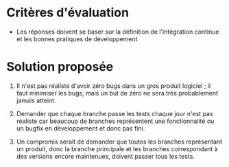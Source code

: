 # Critères d'évaluation

- Les réponses doivent se baser sur la définition de l'intégration continue et les bonnes pratiques de développement


# Solution proposée

1. Il n'est pas réaliste d'avoir zéro bugs dans un gros produit logiciel ; il faut minimiser les bugs, mais un but de zéro ne sera très probablement jamais atteint.

2. Demander que chaque branche passe les tests chaque jour n'est pas réaliste car beaucoup de branches représentent une fonctionnalité ou un bugfix en développement et donc pas fini.

3. Un compromis serait de demander que toutes les branches représentant un produit, donc la branche principale et les branches correspondant à des versions encore maintenues, doivent passer tous les tests.
